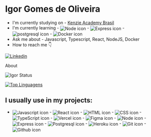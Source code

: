# Igor Gomes de Oliveira

<ul>
    <li> I'm currently studying on - <a href="https://github.com/Kenzie-Academy-Brasil-Developers">Kenzie Academy Brasil</a></li>
    <li> I'm currently learning - <img align="center" alt="Node icon" src="https://img.shields.io/badge/Node.js-43853D?style=for-the-badge&logo=node.js&logoColor=white"> - <img align="center" alt="Express icon" src="https://img.shields.io/badge/Express.js-404D59?style=for-the-badge"> - <img align="center" alt="postgresql icon" src="https://img.shields.io/badge/PostgreSQL-316192?style=for-the-badge&logo=postgresql&logoColor=white"> - <img align="center" alt="Docker icon" src="https://img.shields.io/badge/docker-%230db7ed.svg?style=for-the-badge&logo=docker&logoColor=white"></li>
    <li> Ask me about - Javascript, Typescript, React, NodeJS, Docker </li>
    <li> How to reach me 👇 </li>
</ul>

[![Linkedin](https://img.shields.io/badge/LinkedIn-0077B5?style=for-the-badge&logo=linkedin&logoColor=white)](https://www.linkedin.com/in/igor-gomes-ab8b72246/)

About

![Igor Status](https://github-readme-stats.vercel.app/api?username=igorgomes255&show_icons=true)

[![Top Linguagens](https://github-readme-stats.vercel.app/api/top-langs/?username=igorgomes255&layout=compact)](https://github.com/anuraghazra/github-readme-stats)

## I usually use in my projects:

<ul>

<li>
 <img align="center" alt="Javascript icon" src="https://img.shields.io/badge/javascript-%23323330.svg?style=for-the-badge&logo=javascript&logoColor=%23F7DF1E"> - 
 <img align="center" alt="React icon" src="https://img.shields.io/badge/react-%2320232a.svg?style=for-the-badge&logo=react&logoColor=%2361DAFB"> -
 <img align="center" alt="HTML icon" src="https://img.shields.io/badge/html5-%23E34F26.svg?style=for-the-badge&logo=html5&logoColor=white"> - 
 <img align="center" alt="CSS icon" src="https://img.shields.io/badge/css3-%231572B6.svg?style=for-the-badge&logo=css3&logoColor=white"> -
 <img align="center" alt="TypeScript icon" src="https://img.shields.io/badge/typescript-%23007ACC.svg?style=for-the-badge&logo=typescript&logoColor=white"> -
 <img align="center" alt="Vercel icon" src="https://img.shields.io/badge/vercel-%23000000.svg?style=for-the-badge&logo=vercel&logoColor=white"> -
 <img align="center" alt="Figma icon" src="https://img.shields.io/badge/figma-%23F24E1E.svg?style=for-the-badge&logo=figma&logoColor=white"> -
 <img align="center" alt="Node icon" src="https://img.shields.io/badge/node.js-6DA55F?style=for-the-badge&logo=node.js&logoColor=white"> -
 <img align="center" alt="Express icon" src="https://img.shields.io/badge/express.js-%23404d59.svg?style=for-the-badge&logo=express&logoColor=%2361DAFB"> -
 <img align="center" alt="Postgresql icon" src="https://img.shields.io/badge/postgres-%23316192.svg?style=for-the-badge&logo=postgresql&logoColor=white"> -
 <img align="center" alt="Heroku icon" src="https://img.shields.io/badge/heroku-%23430098.svg?style=for-the-badge&logo=heroku&logoColor=white"> -
 <img align="center" alt="Git icon" src="https://img.shields.io/badge/git-%23F05033.svg?style=for-the-badge&logo=git&logoColor=white"> -
 <img align="center" alt="Github icon" src="https://img.shields.io/badge/github-%23121011.svg?style=for-the-badge&logo=github&logoColor=white">

 </li>

</ul>
